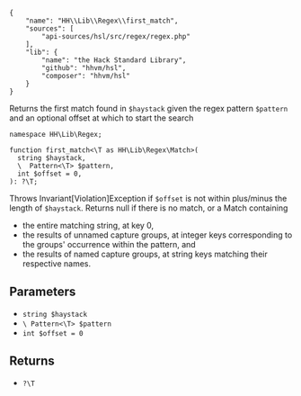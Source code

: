 ``` yamlmeta
{
    "name": "HH\\Lib\\Regex\\first_match",
    "sources": [
        "api-sources/hsl/src/regex/regex.php"
    ],
    "lib": {
        "name": "the Hack Standard Library",
        "github": "hhvm/hsl",
        "composer": "hhvm/hsl"
    }
}
```




Returns the first match found in ` $haystack ` given the regex pattern `` $pattern ``
and an optional offset at which to start the search




``` Hack
namespace HH\Lib\Regex;

function first_match<\T as HH\Lib\Regex\Match>(
  string $haystack,
  \  Pattern<\T> $pattern,
  int $offset = 0,
): ?\T;
```




Throws Invariant[Violation]Exception if ` $offset ` is not within plus/minus the length of `` $haystack ``.
Returns null if there is no match, or a Match containing

+ the entire matching string, at key 0,
+ the results of unnamed capture groups, at integer keys corresponding to
  the groups' occurrence within the pattern, and
+ the results of named capture groups, at string keys matching their respective names.




## Parameters




* ` string $haystack `
* ` \ Pattern<\T> $pattern `
* ` int $offset = 0 `




## Returns




- ` ?\T `
<!-- HHAPIDOC -->
